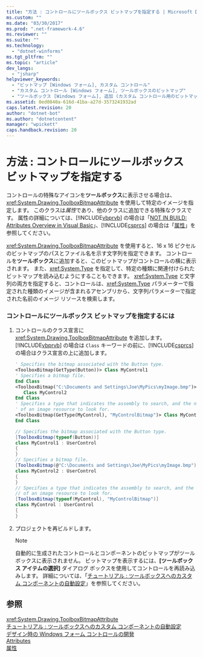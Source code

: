 ```yaml
---
title: "方法 : コントロールにツールボックス ビットマップを指定する | Microsoft Docs"
ms.custom: ""
ms.date: "03/30/2017"
ms.prod: ".net-framework-4.6"
ms.reviewer: ""
ms.suite: ""
ms.technology: 
  - "dotnet-winforms"
ms.tgt_pltfrm: ""
ms.topic: "article"
dev_langs: 
  - "jsharp"
helpviewer_keywords: 
  - "ビットマップ [Windows フォーム], カスタム コントロール"
  - "カスタム コントロール [Windows フォーム], ツールボックスのビットマップ"
  - "ツールボックス [Windows フォーム], 追加 (カスタム コントロール用のビットマップを)"
ms.assetid: 0ed0840a-616d-41ba-a27d-3573241932ad
caps.latest.revision: 20
author: "dotnet-bot"
ms.author: "dotnetcontent"
manager: "wpickett"
caps.handback.revision: 20
---
```

# 方法 : コントロールにツールボックス ビットマップを指定する
コントロールの特殊なアイコンを**ツールボックス**に表示させる場合は、<xref:System.Drawing.ToolboxBitmapAttribute> を使用して特定のイメージを指定します。  このクラスは*属性*であり、他のクラスに追加できる特殊なクラスです。  属性の詳細については、[!INCLUDE[vbprvb](../../../../includes/vbprvb-md.md)] の場合は「[NOT IN BUILD: Attributes Overview in Visual Basic](http://msdn.microsoft.com/ja-jp/0d0cff64-892d-4f57-83bd-bef388553d4f)」、[!INCLUDE[csprcs](../../../../includes/csprcs-md.md)] の場合は「[属性](../Topic/Attributes%20\(C%23%20and%20Visual%20Basic\).md)」を参照してください。  
  
 <xref:System.Drawing.ToolboxBitmapAttribute> を使用すると、16 x 16 ピクセルのビットマップのパスとファイル名を示す文字列を指定できます。  コントロールを**ツールボックス**に追加すると、このビットマップがコントロールの横に表示されます。  また、<xref:System.Type> を指定して、特定の種類に関連付けられたビットマップを読み込むようにすることもできます。  <xref:System.Type> と文字列の両方を指定すると、コントロールは、<xref:System.Type> パラメーターで指定された種類のイメージが含まれるアセンブリから、文字列パラメーターで指定された名前のイメージ リソースを検索します。  
  
### コントロールにツールボックス ビットマップを指定するには  
  
1.  コントロールのクラス宣言に <xref:System.Drawing.ToolboxBitmapAttribute> を追加します。[!INCLUDE[vbprvb](../../../../includes/vbprvb-md.md)] の場合は `Class` キーワードの前に、[!INCLUDE[csprcs](../../../../includes/csprcs-md.md)] の場合はクラス宣言の上に追加します。  
  
    ```vb  
    ' Specifies the bitmap associated with the Button type.  
    <ToolboxBitmap(GetType(Button))> Class MyControl1  
    ' Specifies a bitmap file.  
    End Class  
    <ToolboxBitmap("C:\Documents and Settings\Joe\MyPics\myImage.bmp")> _  
       Class MyControl2  
    End Class  
    ' Specifies a type that indicates the assembly to search, and the name   
    ' of an image resource to look for.  
    <ToolboxBitmap(GetType(MyControl), "MyControlBitmap")> Class MyControl  
    End Class  
    ```  
  
    ```csharp  
    // Specifies the bitmap associated with the Button type.  
    [ToolboxBitmap(typeof(Button))]  
    class MyControl1 : UserControl  
    {  
    }  
    // Specifies a bitmap file.  
    [ToolboxBitmap(@"C:\Documents and Settings\Joe\MyPics\myImage.bmp")]  
    class MyControl2 : UserControl  
    {  
    }  
    // Specifies a type that indicates the assembly to search, and the name   
    // of an image resource to look for.  
    [ToolboxBitmap(typeof(MyControl), "MyControlBitmap")]  
    class MyControl : UserControl  
    {  
    }  
    ```  
  
2.  プロジェクトを再ビルドします。  
  
    > [!NOTE]
    >  自動的に生成されたコントロールとコンポーネントのビットマップがツールボックスに表示されません。  ビットマップを表示するには、**\[ツールボックス アイテムの選択\]** ダイアログ ボックスを使用してコントロールを再読み込みします。  詳細については、「[チュートリアル : ツールボックスへのカスタム コンポーネントの自動設定](../../../../docs/framework/winforms/controls/walkthrough-automatically-populating-the-toolbox-with-custom-components.md)」を参照してください。  
  
## 参照  
 <xref:System.Drawing.ToolboxBitmapAttribute>   
 [チュートリアル : ツールボックスへのカスタム コンポーネントの自動設定](../../../../docs/framework/winforms/controls/walkthrough-automatically-populating-the-toolbox-with-custom-components.md)   
 [デザイン時の Windows フォーム コントロールの開発](../../../../docs/framework/winforms/controls/developing-windows-forms-controls-at-design-time.md)   
 [Attributes](../Topic/Attributes%20\(Visual%20Basic\)1.md)   
 [属性](../Topic/Attributes%20\(C%23%20and%20Visual%20Basic\).md)